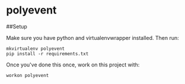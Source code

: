# polyevent

##Setup

Make sure you have python and virtualenvwrapper installed. Then run:
```
mkvirtualenv polyevent
pip install -r requirements.txt
```

Once you've done this once, work on this project with:
```
workon polyevent
```
